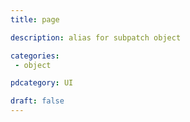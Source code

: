 ```yaml
---
title: page

description: alias for subpatch object

categories:
 - object

pdcategory: UI

draft: false
---
```

